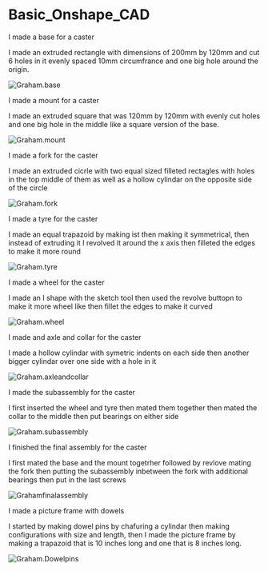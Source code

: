 # Basic_Onshape_CAD


I made a base for a caster



I made an extruded rectangle with dimensions of 200mm by 120mm and cut 6 holes in it evenly spaced 10mm circumfrance and one big hole around the origin.




![Graham.base](images/Graham.base.PNG)



I made a mount for a caster


I made an extruded square that was 120mm by 120mm with evenly cut holes and one big hole in the middle like a square version of the base.
 

![Graham.mount](images/Graham.mount.PNG)


I made a fork for the caster


I made an extruded cicrle with two equal sized filleted rectagles with holes in the top middle of them as well as a hollow cylindar on the opposite side of the circle


![Graham.fork](images/Graham.fork.PNG)



I made a tyre for the caster


I made an equal trapazoid by making ist then making it symmetrical, then instead of extruding it I revolved it around the x axis then filleted the edges to make it more round



![Graham.tyre](images/Graham.tyre.PNG)


I made a wheel for the caster


I made an I shape with the sketch tool then used the revolve buttopn to make it more wheel like then fillet the edges to make it curved


![Graham.wheel](images/Graham.wheel.PNG)


I made and axle and collar for the caster

I made a hollow cylindar with symetric indents on each side then another bigger cylindar over one side with a hole in it


![Graham.axleandcollar](images/Graham.axleandcollar.PNG)


I made the subassembly for the caster


I first inserted the wheel and tyre then mated them together then mated the collar to the middle then put bearings on either side


![Graham.subassembly](images/Graham.subassembly.PNG)


I finished the final assembly for the caster


I first mated the base and the mount togetrher followed by revlove mating the fork then putting the subassembly inbetween the fork with additional bearings then put in the last screws 

![Grahamfinalassembly](images/Graham.finalassembly.PNG)



I made a picture frame with dowels


I started by making dowel pins by chafuring a cylindar then making configurations with size and length, then I made the picture frame by making a trapazoid that is 10 inches long and one that is 8 inches long.



![Graham.Dowelpins](images/Graham.Dowelpin.PNG)
